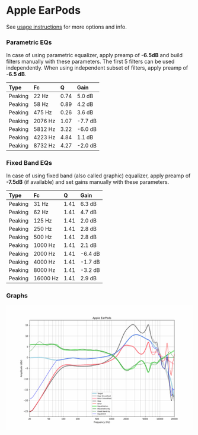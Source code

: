 # Apple EarPods
See [usage instructions](https://github.com/jaakkopasanen/AutoEq#usage) for more options and info.

### Parametric EQs
In case of using parametric equalizer, apply preamp of **-6.5dB** and build filters manually
with these parameters. The first 5 filters can be used independently.
When using independent subset of filters, apply preamp of **-6.5 dB**.

| Type    | Fc      |    Q | Gain    |
|:--------|:--------|:-----|:--------|
| Peaking | 22 Hz   | 0.74 | 5.0 dB  |
| Peaking | 58 Hz   | 0.89 | 4.2 dB  |
| Peaking | 475 Hz  | 0.26 | 3.6 dB  |
| Peaking | 2076 Hz | 1.07 | -7.7 dB |
| Peaking | 5812 Hz | 3.22 | -6.0 dB |
| Peaking | 4223 Hz | 4.84 | 1.1 dB  |
| Peaking | 8732 Hz | 4.27 | -2.0 dB |

### Fixed Band EQs
In case of using fixed band (also called graphic) equalizer, apply preamp of **-7.5dB**
(if available) and set gains manually with these parameters.

| Type    | Fc       |    Q | Gain    |
|:--------|:---------|:-----|:--------|
| Peaking | 31 Hz    | 1.41 | 6.3 dB  |
| Peaking | 62 Hz    | 1.41 | 4.7 dB  |
| Peaking | 125 Hz   | 1.41 | 2.0 dB  |
| Peaking | 250 Hz   | 1.41 | 2.8 dB  |
| Peaking | 500 Hz   | 1.41 | 2.8 dB  |
| Peaking | 1000 Hz  | 1.41 | 2.1 dB  |
| Peaking | 2000 Hz  | 1.41 | -6.4 dB |
| Peaking | 4000 Hz  | 1.41 | -1.7 dB |
| Peaking | 8000 Hz  | 1.41 | -3.2 dB |
| Peaking | 16000 Hz | 1.41 | 2.9 dB  |

### Graphs
![](./Apple%20EarPods.png)